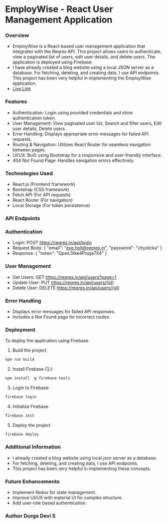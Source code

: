 # EmployWise - React User Management Application
### Overview
- EmployWise is a React-based user management application that integrates with the Reqres API. This project allows users to authenticate, view a paginated list of users, edit user details, and delete users. The application is deployed using Firebase.
- I have already created a blog website using a local JSON server as a database. For fetching, deleting, and creating data, I use API endpoints. This project has been very helpful in implementing the EmployWise application.
- [Live Link](https://employwise-f29b5.web.app/)
### Features
- Authentication: Login using provided credentials and store authentication token.
- User Management: View paginated user list, Search and filter users, Edit user details, Delete users.
- Error Handling: Displays appropriate error messages for failed API requests.
- Routing & Navigation: Utilizes React Router for seamless navigation between pages.
- UI/UX: Built using Bootstrap for a responsive and user-friendly interface.
- 404 Not Found Page: Handles navigation errors effectively.
### Technologies Used
- React.js (Frontend framework)
- Bootstrap (CSS framework)
- Fetch API (For API requests)
- React Router (For navigation)
- Local Storage (For token persistence)
### API Endpoints
### Authentication
- Login: POST https://reqres.in/api/login
- Request Body: { "email": "eve.holt@reqres.in", "password": "cityslicka" }
- Response: { "token": "QpwL5tke4Pnpja7X4" }
### User Management
- Get Users: GET https://reqres.in/api/users?page=1
- Update User: PUT https://reqres.in/api/users/{id}
- Delete User: DELETE https://reqres.in/api/users/{id}
### Error Handling
- Displays error messages for failed API responses.
- Includes a Not Found page for incorrect routes.
### Deployment
To deploy the application using Firebase
1. Build the project
```java
npm run build
```
2. Install Firebase CLI:
```java
npm install -g firebase-tools
```
3. Login to Firebase:
```java
firebase login
```
4. Initialize Firebase
```java
firebase init
```
5. Deploy the project
```java
firebase deploy
```
### Additional Information
- I already created a blog website using local json server as a database.
- For fetching, deleting, and creating data, I use API endpoints.
- This project has been very helpful in implementing these concepts.
### Future Enhancements
- Implement Redux for state management.
- Improve UI/UX with material UI for complex structure.
- Add user-role based authentication.
### Author Durga Devi S
